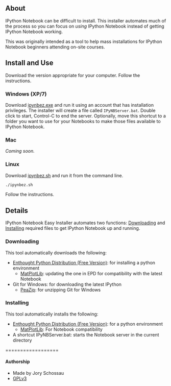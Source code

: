 ## About

IPython Notebook can be difficult to install. This installer automates much of the process so you can focus on _using_ IPython Notebook instead of getting IPython Notebook working.

This was originally intended as a tool to help mass installations for IPython Notebook beginners attending on-site courses.

## Install and Use

Download the version appropriate for your computer. Follow the instructions.

### Windows (XP/7)
Download [ipynbez.exe]() and run it using an account that has installation privileges.
The installer will create a file called `IPyNBServer.bat`. Double click to start, Control-C to end the server. Optionally, move this shortcut to a folder you want to use for your Notebooks to make those files available to IPython Notebook.

### Mac
_Coming soon._

### Linux
Download [ipynbez.sh]() and run it from the command line.
```bash
./ipynbez.sh
```
Follow the instructions.

## Details

IPython Notebook Easy Installer automates two functions: [Downloading](https://github.com/JorySchossau/ipynbez#Downloading) and [Installing](https://github.com/JorySchossau/ipynbez#Installing) required files to get IPython Notebook up and running.

### Downloading
This tool automatically downloads the following:
* [Enthought Python Distribution (Free Version)](http://www.enthought.com/products/epd_free.php): for installing a python environment
  * [MatPlotLib](http://matplotlib.org/): updating the one in EPD for compatibility with the latest Notebook
* Git for Windows: for downloading the latest IPython
  * [PeaZip](http://code.google.com/p/peazip/): for unzipping Git for Windows

### Installing
This tool automatically installs the following:
* [Enthought Python Distribution (Free Version)](http://www.enthought.com/products/epd_free.php): for a python environment
  * [MatPlotLib](http://matplotlib.org/): For Notebook compatibility
* A shortcut IPyNBServer.bat: starts the Notebook server in the current directory

==================
#### Authorship
* Made by Jory Schossau
* [GPLv3](http://www.gnu.org/licenses/quick-guide-gplv3.html)
